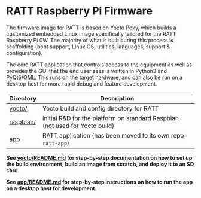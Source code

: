 # RATT Raspberry Pi Firmware

The firmware image for RATT is based on Yocto Poky, which builds a customized embedded Linux image specifically tailored for the RATT Raspberry Pi 0W.  The majority of what is built during this process is scaffolding (boot support, Linux OS, utilities, languages, support & configuration).

The core RATT application that controls access to the equipment as well as provides the GUI that the end user sees is written in Python3 and PyQt5/QML.  This runs on the target hardware, and can also be run on a desktop host for more rapid debug and feature development.

| Directory | Description |
| --------- | ----------- |
| [yocto/](yocto/) |Yocto build and config directory for RATT |
| [raspbian/](raspbian/) |initial R&D for the platform on standard Raspbian (not used for Yocto build) |
| app |RATT application (has been moved to its own repo `ratt-app`) |

**See [yocto/README.md](yocto/README.md) for step-by-step documentation on how to set up the build environment, build an image from scratch, and deploy it to an SD card.**

**See [app/README.md](app/README.md) for step-by-step instructions on how to run the app on a desktop host for development.**
